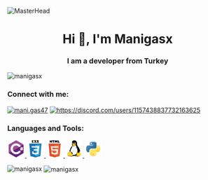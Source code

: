 ![MasterHead](https://static.wixstatic.com/media/53fad0_ce0704caa0174d6aa9b2b8101a62fa77~mv2.gif)

<h1 align="center">Hi 👋, I'm Manigasx</h1>
<h3 align="center">I am a developer from Turkey</h3>

<p align="left"> <img src="https://komarev.com/ghpvc/?username=manigasx&label=Profile%20views&color=0e75b6&style=flat" alt="manigasx" /> </p>

<h3 align="left">Connect with me:</h3>
<p align="left">
<a href="https://www.youtube.com/c/mani.gas47" target="blank"><img align="center" src="https://raw.githubusercontent.com/rahuldkjain/github-profile-readme-generator/master/src/images/icons/Social/youtube.svg" alt="mani.gas47" height="30" width="40" /></a>
<a href="https://discord.gg/https://discord.com/users/1157438837732163625" target="blank"><img align="center" src="https://raw.githubusercontent.com/rahuldkjain/github-profile-readme-generator/master/src/images/icons/Social/discord.svg" alt="https://discord.com/users/1157438837732163625" height="30" width="40" /></a>
</p>

<h3 align="left">Languages and Tools:</h3>
<p align="left"> <a href="https://www.w3schools.com/cs/" target="_blank" rel="noreferrer"> <img src="https://raw.githubusercontent.com/devicons/devicon/master/icons/csharp/csharp-original.svg" alt="csharp" width="40" height="40"/> </a> <a href="https://www.w3schools.com/css/" target="_blank" rel="noreferrer"> <img src="https://raw.githubusercontent.com/devicons/devicon/master/icons/css3/css3-original-wordmark.svg" alt="css3" width="40" height="40"/> </a> <a href="https://www.w3.org/html/" target="_blank" rel="noreferrer"> <img src="https://raw.githubusercontent.com/devicons/devicon/master/icons/html5/html5-original-wordmark.svg" alt="html5" width="40" height="40"/> </a> <a href="https://www.linux.org/" target="_blank" rel="noreferrer"> <img src="https://raw.githubusercontent.com/devicons/devicon/master/icons/linux/linux-original.svg" alt="linux" width="40" height="40"/> </a> <a href="https://www.python.org" target="_blank" rel="noreferrer"> <img src="https://raw.githubusercontent.com/devicons/devicon/master/icons/python/python-original.svg" alt="python" width="40" height="40"/> </a> </p>

<p><img align="left" src="https://github-readme-stats.vercel.app/api/top-langs?username=manigasx&show_icons=true&locale=en&layout=compact" alt="manigasx" /></p>

<p>&nbsp;<img align="center" src="https://github-readme-stats.vercel.app/api?username=manigasx&show_icons=true&locale=en" alt="manigasx" /></p>
